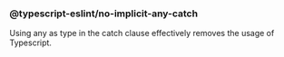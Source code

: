 ### @typescript-eslint/no-implicit-any-catch

Using any as type in the catch clause effectively removes the usage of Typescript.
